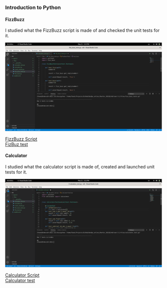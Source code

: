 ### Introduction to Python

#### FizzBuzz
I studied what the FizzBuzz script is made of and checked the unit tests for it.
 <p><img  src='images/1.png'></p>
<a href="files/fizz_buzz.py">FizzBuzz Script</a>
<br>
<a href="files/fizz_buzz_tests.py">FizBuz test</a>

#### Сalculator
I studied what the calculator script is made of, created and launched unit tests for it.
 <p><img  src='images/2.png'></p>
<a href="files/calculator.py">Calculator Script</a>
<br>
<a href="files/calculator_test.py">Calculator test</a>
